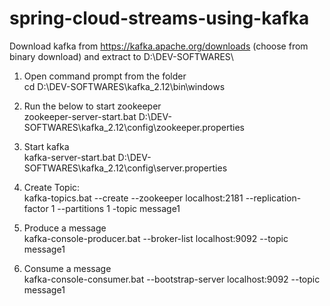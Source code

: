 # spring-cloud-streams-using-kafka

Download kafka from https://kafka.apache.org/downloads (choose from binary download) and extract to D:\DEV-SOFTWARES\



1) Open command prompt from the folder    
cd D:\DEV-SOFTWARES\kafka_2.12\bin\windows

2) Run the below to start zookeeper    
zookeeper-server-start.bat D:\DEV-SOFTWARES\kafka_2.12\config\zookeeper.properties

3) Start kafka    
kafka-server-start.bat D:\DEV-SOFTWARES\kafka_2.12\config\server.properties

4) Create Topic:    
kafka-topics.bat --create --zookeeper localhost:2181 --replication-factor 1 --partitions 1 -topic message1

5) Produce a message    
kafka-console-producer.bat --broker-list localhost:9092 --topic message1

6) Consume a message     
kafka-console-consumer.bat --bootstrap-server localhost:9092 --topic message1
